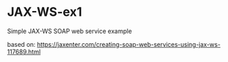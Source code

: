# JAX-WS-ex1
Simple JAX-WS SOAP web service example

based on:
https://jaxenter.com/creating-soap-web-services-using-jax-ws-117689.html
